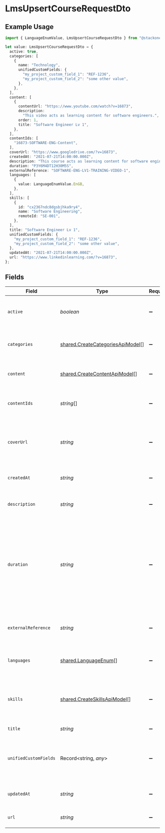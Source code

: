 # LmsUpsertCourseRequestDto

## Example Usage

```typescript
import { LanguageEnumValue, LmsUpsertCourseRequestDto } from "@stackone/stackone-client-ts/sdk/models/shared";

let value: LmsUpsertCourseRequestDto = {
  active: true,
  categories: [
    {
      name: "Technology",
      unifiedCustomFields: {
        "my_project_custom_field_1": "REF-1236",
        "my_project_custom_field_2": "some other value",
      },
    },
  ],
  content: [
    {
      contentUrl: "https://www.youtube.com/watch?v=16873",
      description:
        "This video acts as learning content for software engineers.",
      order: 1,
      title: "Software Engineer Lv 1",
    },
  ],
  contentIds: [
    "16873-SOFTWARE-ENG-Content",
  ],
  coverUrl: "https://www.googledrive.com/?v=16873",
  createdAt: "2021-07-21T14:00:00.000Z",
  description: "This course acts as learning content for software engineers.",
  duration: "P3Y6M4DT12H30M5S",
  externalReference: "SOFTWARE-ENG-LV1-TRAINING-VIDEO-1",
  languages: [
    {
      value: LanguageEnumValue.EnGB,
    },
  ],
  skills: [
    {
      id: "cx2367ndc8dgsbjhka9ry4",
      name: "Software Engineering",
      remoteId: "SE-001",
    },
  ],
  title: "Software Engineer Lv 1",
  unifiedCustomFields: {
    "my_project_custom_field_1": "REF-1236",
    "my_project_custom_field_2": "some other value",
  },
  updatedAt: "2021-07-21T14:00:00.000Z",
  url: "https://www.linkedinlearning.com/?v=16873",
};
```

## Fields

| Field                                                                                                                                                             | Type                                                                                                                                                              | Required                                                                                                                                                          | Description                                                                                                                                                       | Example                                                                                                                                                           |
| ----------------------------------------------------------------------------------------------------------------------------------------------------------------- | ----------------------------------------------------------------------------------------------------------------------------------------------------------------- | ----------------------------------------------------------------------------------------------------------------------------------------------------------------- | ----------------------------------------------------------------------------------------------------------------------------------------------------------------- | ----------------------------------------------------------------------------------------------------------------------------------------------------------------- |
| `active`                                                                                                                                                          | *boolean*                                                                                                                                                         | :heavy_minus_sign:                                                                                                                                                | Whether the course is active and available for users.                                                                                                             | true                                                                                                                                                              |
| `categories`                                                                                                                                                      | [shared.CreateCategoriesApiModel](../../../sdk/models/shared/createcategoriesapimodel.md)[]                                                                       | :heavy_minus_sign:                                                                                                                                                | The categories associated with this course                                                                                                                        | [<br/>{<br/>"name": "Technology"<br/>}<br/>]                                                                                                                      |
| `content`                                                                                                                                                         | [shared.CreateContentApiModel](../../../sdk/models/shared/createcontentapimodel.md)[]                                                                             | :heavy_minus_sign:                                                                                                                                                | The content associated with this course                                                                                                                           |                                                                                                                                                                   |
| `contentIds`                                                                                                                                                      | *string*[]                                                                                                                                                        | :heavy_minus_sign:                                                                                                                                                | The child IDs associated with this course                                                                                                                         | [<br/>"16873-SOFTWARE-ENG-Content"<br/>]                                                                                                                          |
| `coverUrl`                                                                                                                                                        | *string*                                                                                                                                                          | :heavy_minus_sign:                                                                                                                                                | The URL of the thumbnail image associated with the course.                                                                                                        | https://www.googledrive.com/?v=16873                                                                                                                              |
| `createdAt`                                                                                                                                                       | *string*                                                                                                                                                          | :heavy_minus_sign:                                                                                                                                                | The date on which the course was created.                                                                                                                         | 2021-07-21T14:00:00.000Z                                                                                                                                          |
| `description`                                                                                                                                                     | *string*                                                                                                                                                          | :heavy_minus_sign:                                                                                                                                                | The description of the course                                                                                                                                     | This course acts as learning content for software engineers.                                                                                                      |
| `duration`                                                                                                                                                        | *string*                                                                                                                                                          | :heavy_minus_sign:                                                                                                                                                | The duration of the course following the ISO8601 standard. If duration_unit is applicable we will derive this from the smallest unit given in the duration string | P3Y6M4DT12H30M5S                                                                                                                                                  |
| `externalReference`                                                                                                                                               | *string*                                                                                                                                                          | :heavy_minus_sign:                                                                                                                                                | The external ID associated with this course                                                                                                                       | SOFTWARE-ENG-LV1-TRAINING-VIDEO-1                                                                                                                                 |
| `languages`                                                                                                                                                       | [shared.LanguageEnum](../../../sdk/models/shared/languageenum.md)[]                                                                                               | :heavy_minus_sign:                                                                                                                                                | The languages associated with this course                                                                                                                         |                                                                                                                                                                   |
| `skills`                                                                                                                                                          | [shared.CreateSkillsApiModel](../../../sdk/models/shared/createskillsapimodel.md)[]                                                                               | :heavy_minus_sign:                                                                                                                                                | The skills associated with this course                                                                                                                            | [<br/>{<br/>"name": "Software Engineering",<br/>"id": "cx2367ndc8dgsbjhka9ry4",<br/>"remote_id": "SE-001"<br/>}<br/>]                                             |
| `title`                                                                                                                                                           | *string*                                                                                                                                                          | :heavy_minus_sign:                                                                                                                                                | The title of the course                                                                                                                                           | Software Engineer Lv 1                                                                                                                                            |
| `unifiedCustomFields`                                                                                                                                             | Record<string, *any*>                                                                                                                                             | :heavy_minus_sign:                                                                                                                                                | Custom Unified Fields configured in your StackOne project                                                                                                         | {<br/>"my_project_custom_field_1": "REF-1236",<br/>"my_project_custom_field_2": "some other value"<br/>}                                                          |
| `updatedAt`                                                                                                                                                       | *string*                                                                                                                                                          | :heavy_minus_sign:                                                                                                                                                | The date on which the course was last updated.                                                                                                                    | 2021-07-21T14:00:00.000Z                                                                                                                                          |
| `url`                                                                                                                                                             | *string*                                                                                                                                                          | :heavy_minus_sign:                                                                                                                                                | The redirect URL of the course.                                                                                                                                   | https://www.linkedinlearning.com/?v=16873                                                                                                                         |
